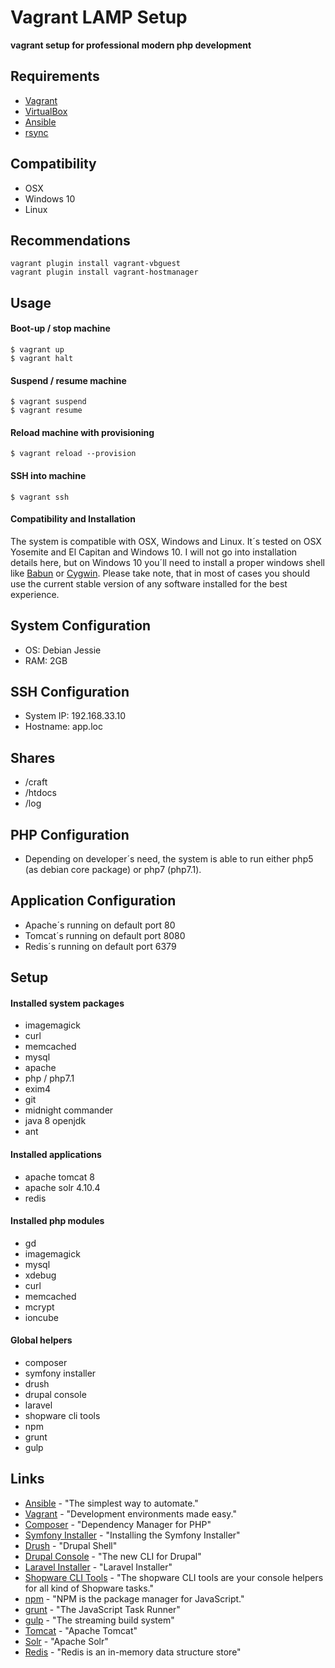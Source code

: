 Vagrant LAMP Setup
================================

**vagrant setup for professional modern php development**

Requirements
------------
* [Vagrant](https://www.vagrantup.com/)
* [VirtualBox](https://www.virtualbox.org/)
* [Ansible](http://www.ansible.com/)
* [rsync](https://en.wikipedia.org/wiki/Rsync)

Compatibility
-------------
* OSX
* Windows 10
* Linux

Recommendations
---------------
```
vagrant plugin install vagrant-vbguest
vagrant plugin install vagrant-hostmanager
```

Usage
-----
#### Boot-up / stop machine

```
$ vagrant up
$ vagrant halt
```

#### Suspend / resume machine

```
$ vagrant suspend
$ vagrant resume
```

#### Reload machine with provisioning

```
$ vagrant reload --provision
```

#### SSH into machine

```
$ vagrant ssh
```

#### Compatibility and Installation

The system is compatible with OSX, Windows and Linux. It´s tested on OSX Yosemite and El Capitan and Windows 10. I will not go into installation details here, but on Windows 10 you´ll need to install a proper windows shell like [Babun](http://babun.github.io/) or [Cygwin](https://www.cygwin.com/). Please take note, that in most of cases you should use the current stable version of any software installed for the best experience.

System Configuration
--------------------
* OS: Debian Jessie
* RAM: 2GB

SSH Configuration
-----------------
* System IP: 192.168.33.10
* Hostname: app.loc

Shares
------
* /craft
* /htdocs
* /log

PHP Configuration
-----------------
* Depending on developer´s need, the system is able to run either php5 (as debian core package) or php7 (php7.1).

Application Configuration
-------------------------
* Apache´s running on default port 80
* Tomcat´s running on default port 8080
* Redis´s running on default port 6379

Setup
-----
#### Installed system packages

* imagemagick
* curl
* memcached
* mysql
* apache
* php / php7.1
* exim4
* git
* midnight commander
* java 8 openjdk
* ant

#### Installed applications

* apache tomcat 8
* apache solr 4.10.4
* redis

#### Installed php modules

* gd
* imagemagick
* mysql
* xdebug
* curl
* memcached
* mcrypt
* ioncube

#### Global helpers

* composer
* symfony installer
* drush
* drupal console
* laravel
* shopware cli tools
* npm
* grunt
* gulp

Links
-----
* [Ansible](http://www.ansible.com) - "The simplest way to automate." 
* [Vagrant](https://www.vagrantup.com) - "Development environments made easy."
* [Composer](https://getcomposer.org) - "Dependency Manager for PHP"
* [Symfony Installer](https://symfony.com/doc/current/book/installation.html) - "Installing the Symfony Installer"
* [Drush](http://www.drush.org/en/master/) - "Drupal Shell"
* [Drupal Console](https://drupalconsole.com/) - "The new CLI for Drupal"
* [Laravel Installer](https://laravel.com/docs/5.2#installing-laravel) - "Laravel Installer"
* [Shopware CLI Tools](https://github.com/shopwareLabs/sw-cli-tools) - "The shopware CLI tools are your console helpers for all kind of Shopware tasks."
* [npm](https://www.npmjs.com/) - "NPM is the package manager for JavaScript."
* [grunt](http://gruntjs.com/) - "The JavaScript Task Runner"
* [gulp](http://gulpjs.com/) - "The streaming build system"
* [Tomcat](http://tomcat.apache.org/) - "Apache Tomcat"
* [Solr](http://tomcat.apache.org/) - "Apache Solr"
* [Redis](http://redis.io/) - "Redis is an in-memory data structure store"